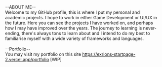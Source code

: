 --ABOUT ME-- <br>
Welcome to my GitHub profile, this is where I put my personal and academic projects. I hope to work in either Game Development or UI/UX in the future. Here you can see the projects I have worked on, and perhaps how I may have improved over the years. The journey to learning is never-ending, there's always tons to learn about and I intend to do my best to familiarise myself with a wide variety of frameworks and languages. <br>
<br>
--Portfolio-- <br>
You may visit my portfolio on this site https://exrions-startpage-2.vercel.app/portfolio [WIP]
